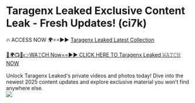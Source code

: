 # Taragenx Leaked Exclusive Content Leak - Fresh Updates! (ci7k)

🔥 ACCESS NOW 🌍==►► <a href="https://tinyurl.com/kvy9nzfs" rel="nofollow">Taragenx Leaked Latest Collection</a>
<br><br>
[🔴🌍📺📱👉WA𝚃CH Now==►► CLICK HERE TO Taragenx Leaked 𝚆𝙰𝚃𝙲𝙷 NOW](https://tinyurl.com/kvy9nzfs)
<br><br>
Unlock Taragenx Leaked's private videos and photos today! Dive into the newest 2025 content updates and explore exclusive material you won’t find anywhere else.
<br>
<a href="https://tinyurl.com/kvy9nzfs" rel="nofollow" data-target="animated-image.originalLink"><img src="https://camo.githubusercontent.com/8a4f000d20f83aca3bf7ec5f350d767afa0574a8a352519fd8cfa583a6f93a33/68747470733a2f2f692e696d6775722e636f6d2f644a486b345a712e676966" data-canonical-src="https://i.imgur.com/dJHk4Zq.gif" style="max-width: 100%; display: inline-block;" data-target="animated-image.originalImage"></a>
<br>
